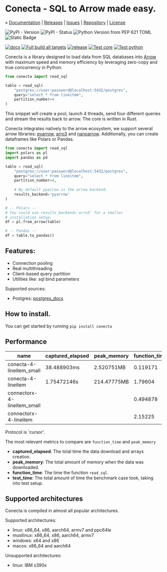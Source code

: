 # Conecta - SQL to Arrow made easy.

» [Documentation]
| [Releases]
| [Issues]
| [Repository]
| [License]

![PyPI - Version](https://img.shields.io/pypi/v/conecta)
![PyPI - Status](https://img.shields.io/pypi/status/conecta)
![Python Version from PEP 621 TOML](https://img.shields.io/python/required-version-toml?tomlFilePath=https%3A%2F%2Fraw.githubusercontent.com%2Fsurister%2Fconecta%2Frefs%2Fheads%2Fmaster%2Fconecta-python%2Fpyproject.toml)
![Static Badge](https://img.shields.io/badge/arrow%3D57.0-latest-bright?logo=apache)

[![docs](https://github.com/surister/conecta/actions/workflows/docs.yml/badge.svg)](https://github.com/surister/conecta/actions/workflows/docs.yml)
[![Full build all targets](https://github.com/surister/conecta/actions/workflows/build_python.yml/badge.svg)](https://github.com/surister/conecta/actions/workflows/build_python.yml)
[![release](https://github.com/surister/conecta/actions/workflows/release.yml/badge.svg)](https://github.com/surister/conecta/actions/workflows/release.yml)
[![Test core](https://github.com/surister/conecta/actions/workflows/test_core.yml/badge.svg)](https://github.com/surister/conecta/actions/workflows/test_core.yml)
[![Test python](https://github.com/surister/conecta/actions/workflows/test_python.yml/badge.svg)](https://github.com/surister/conecta/actions/workflows/test_python.yml)

Conecta is a library designed to load data from SQL databases into [Arrow] with maximum 
speed and memory efficiency by leveraging zero-copy and true concurrency in Python.


```python
from conecta import read_sql

table = read_sql(
    "postgres://user:password@localhost:5432/postgres",
    query="select * from lineitem",
    partition_number=4
)
```

This snippet will create a pool, launch 4 threads, send four different queries and
stream the results back to arrow. The core is written in Rust.

Conecta integrates natively to the arrow ecosystem, we support
several arrow libraries: [pyarrow], [arro3] and [nanoarrow].
Additionally, you can create dataframes like Polars or Pandas.

```python
from conecta import read_sql
import polars as pl
import pandas as pd

table = read_sql(
    "postgres://user:password@localhost:5432/postgres",
    query="select * from lineitem",
    partition_number=4,
    
    # By default pyarrow is the arrow backend.
    results_backend='pyarrow'
)

# -- Polars --
# You could use results_backend='arro3' for a smaller
# installation setup.
df = pl.from_arrow(table)

# -- Pandas --
df = table.to_pandas()
```

## Features:

* Connection pooling
* Real multithreading
* Client-based query partition
* Utilities like: sql bind parameters

Supported sources:
* Postgres: [postgres_docs]

## How to install.
You can get started by running `pip install conecta`

## Performance

| name                        | captured_elapsed | peak_memory | function_time(s) | test_time(s) |
|-----------------------------|------------------|-------------|------------------|--------------|
| conecta-4-lineitem_small    | 38.488903ms      | 2.520751MB  | 0.119171         | 0.284783     |
| conecta-4-lineitem          | 1.75472146s      | 214.47775MB | 1.79604          | 1.86721      |
| connectorx-4-lineitem_small |                  |             | 0.494878         | 0.717556     |
| connectorx-4-lineitem       |                  |             | 2.15225          | 2.27106      |

Protocol is 'cursor'.

The most relevant metrics to compare are `function_time` and `peak_memory`

* **captured_elapsed**: The total time the data download and arrays creation.
* **peak_memory**: The total amount of memory when the data was downloaded.
* **function_time**: The time the function `read_sql`.
* **test_time**: The total amount of time the benchmark case took, taking into test setup.

## Supported architectures

Conecta is compiled in almost all popular architectures.

Supported architectures:

* linux: x86_64, x86, aarch64, armv7 and ppc64le
* musllinux: x86_64, x86, aarch64, armv7
* windows: x64 and x86
* macos: x86_64 and aarch64


Unsupported architectures:
* linux: IBM s390x

[Arrow]: https://arrow.apache.org/
[pyarrow]: https://pypi.org/project/pyarrow/
[arro3]: https://pypi.org/project/arro3-core/
[nanoarrow]: https://pypi.org/project/nanoarrow/

[Documentation]: https://conecta.surister.dev/
[Releases]: https://github.com/surister/conecta/releases
[Issues]: https://github.com/surister/conecta/issues
[Repository]: https://github.com/surister/conecta/
[License]: https://github.com/surister/conecta/blob/master/LICENSE.md

[postgres_docs]: https://conecta.surister.dev/reference/databases/postgres/